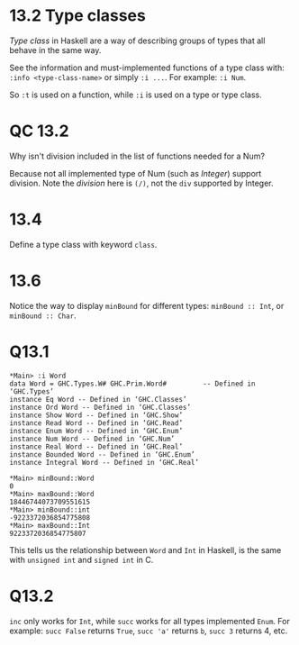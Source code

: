 # 13.2 Type classes

*Type class* in Haskell are a way of describing groups of types that all behave in the same way.

See the information and must-implemented functions of a type class with:
`:info <type-class-name>` or simply `:i ...`. For example: `:i Num`.

So `:t` is used on a function, while `:i` is used on a type or type class.

# QC 13.2

Why isn't division included in the list of functions needed for a Num?

Because not all implemented type of Num (such as *Integer*) support division.
Note the *division* here is `(/)`, not the `div` supported by Integer.

# 13.4

Define a type class with keyword `class`.

# 13.6

Notice the way to display `minBound` for different types:
`minBound :: Int`, or `minBound :: Char`.

# Q13.1

```
*Main> :i Word
data Word = GHC.Types.W# GHC.Prim.Word#         -- Defined in ‘GHC.Types’
instance Eq Word -- Defined in ‘GHC.Classes’
instance Ord Word -- Defined in ‘GHC.Classes’
instance Show Word -- Defined in ‘GHC.Show’
instance Read Word -- Defined in ‘GHC.Read’
instance Enum Word -- Defined in ‘GHC.Enum’
instance Num Word -- Defined in ‘GHC.Num’
instance Real Word -- Defined in ‘GHC.Real’
instance Bounded Word -- Defined in ‘GHC.Enum’
instance Integral Word -- Defined in ‘GHC.Real’

*Main> minBound::Word
0
*Main> maxBound::Word
18446744073709551615
*Main> minBound::int
-9223372036854775808
*Main> maxBound::Int
9223372036854775807
```

This tells us the relationship between `Word` and `Int` in Haskell,
is the same with `unsigned int` and `signed int` in C.

# Q13.2

`inc` only works for `Int`, while `succ` works for all types implemented `Enum`.
For example: `succ False` returns `True`, `succ 'a'` returns `b`,
`succ 3` returns 4, etc.
